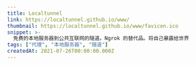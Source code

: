 ```yaml
---
title: Localtunnel
link: https://localtunnel.github.io/www/
thumbnail: https://localtunnel.github.io/www/favicon.ico
snippet: >-
  免费的本地服务器到公共互联网的隧道。Ngrok 的替代品。将自己暴露给世界
tags: ["代理", "本地服务器", "隧道"]
createdAt: 2021-07-26T00:00:00.000Z
---
```

